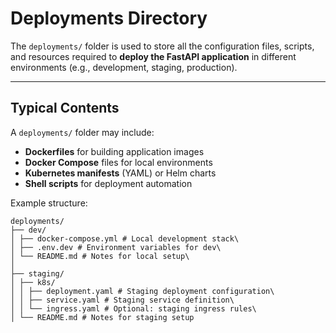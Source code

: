 # Deployments Directory

The `deployments/` folder is used to store all the configuration files, scripts, and resources required to **deploy the FastAPI application** in different environments (e.g., development, staging, production).

---

## Typical Contents

A `deployments/` folder may include:

- **Dockerfiles** for building application images
- **Docker Compose** files for local environments
- **Kubernetes manifests** (YAML) or Helm charts
- **Shell scripts** for deployment automation

Example structure:

```
deployments/
├── dev/
│ ├── docker-compose.yml # Local development stack\
│ ├── .env.dev # Environment variables for dev\
│ └── README.md # Notes for local setup\
│
├── staging/
│ ├── k8s/
│ │ ├── deployment.yaml # Staging deployment configuration\
│ │ ├── service.yaml # Staging service definition\
│ │ └── ingress.yaml # Optional: staging ingress rules\
│ └── README.md # Notes for staging setup
```